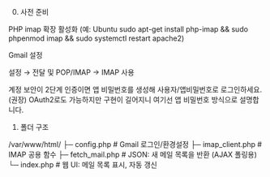 



0) 사전 준비

PHP imap 확장 활성화 (예: Ubuntu sudo apt-get install php-imap && sudo phpenmod imap && sudo systemctl restart apache2)

Gmail 설정

설정 → 전달 및 POP/IMAP → IMAP 사용

계정 보안이 2단계 인증이면 앱 비밀번호를 생성해 사용자/앱비밀번호로 로그인하세요. (권장)
OAuth2로도 가능하지만 구현이 길어지니 여기선 앱 비밀번호 방식으로 설명합니다.


1) 폴더 구조 

/var/www/html/
  ├─ config.php           # Gmail 로그인/환경설정
  ├─ imap_client.php      # IMAP 공용 함수
  ├─ fetch_mail.php       # JSON: 새 메일 목록을 반환 (AJAX 폴링용)
  └─ index.php            # 웹 UI: 메일 목록 표시, 자동 갱신

